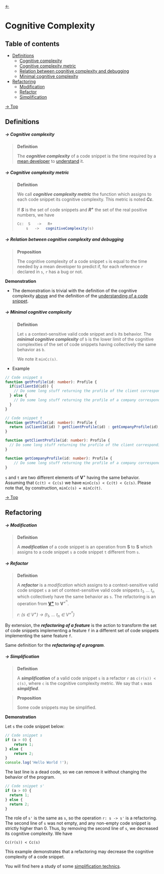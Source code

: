 [<-](README.md)
# Cognitive Complexity

## Table of contents

* [Definitions](#definitions)
    * [Cognitive complexity](#--cognitive-complexity)
    * [Cognitive complexity metric](#--cognitive-complexity-metric)
    * [Relation between cognitive complexity and debugging](#--relation-between-cognitive-complexity-and-debugging)
    * [Minimal cognitive complexity](#--minimal-cognitive-complexity)
* [Refactoring](#refactoring)
    * [Modification](#--modification)
    * [Refactor](#--refactor)
    * [Simplification](#--simplification)

[-> Top](#cognitive-complexity)
## Definitions

##### -> Cognitive complexity
> **Definition**
> 
> The ***cognitive complexity*** of a code snippet is the time required by a [mean developer](mean-developer.md) to [understand](understanding.md#--understanding-of-code-snippets) it.


##### -> Cognitive complexity metric
> **Definition**
>
> We call ***cognitive complexity metric*** the function which assigns to each code snippet its cognitive complexity. This metric is noted ***Cc***.
>
> If ***S*** is the set of code snippets and ***R<sup>+</sup>*** the set of the real positive numbers, we have
> ```ts
> Cc:  S   ->   R+
>     s   ->   cognitiveComplexity(s)
> ```


##### -> Relation between cognitive complexity and debugging
> **Proposition**
>
> The cognitive complexity of a code snippet `s` is equal to the time needed by a mean developer to predict if, for each reference `r` declared in `s`, `r` has a bug or not.

**Demonstration**

* The demonstration is trivial with the definition of the cognitive complexity [above](#--cognitive-complexity) and the definition of the [understanding of a code snippet](understanding.md#--understanding-of-code-snippets).


##### -> Minimal cognitive complexity
> **Definition**
>
> Let `s` a context-sensitive valid code snippet and `b` its behavior.
> The ***minimal cognitive complexity*** of `b` is the lower limit of the cognitive complexities of the set of code snippets having collectively the same behavior as `b`.
>
> We note it `minCc(s)`.

* Example

```ts
// Code snippet s
function getProfile(id: number): Profile {
  if(isClientId(id)) {
    // Do some long stuff returning the profile of the client corresponding to the given id
  } else {
    // Do some long stuff returning the profile of a company corresponding to the given id
  }
}
```

```ts
// Code snippet t
function getProfile(id: number): Profile {
  return isClientId(id) ? getClientProfile(id) : getCompanyProfile(id);
}

function getClientProfile(id: number): Profile {
  // Do some long stuff returning the profile of the client corresponding to the given id
}

function getCompanyProfile(id: number): Profile {
	// Do some long stuff returning the profile of a company corresponding to the given id
}
```

`s` and `t` are two different elements of **V**<sup>+</sup> having the same behavior. Assuming that `Cc(t) < Cc(s)` we have `minCc(s) < Cc(t) < Cc(s)`. Please note that, by construction, `minCc(s) = minCc(t)`.

[-> Top](#cognitive-complexity)
## Refactoring


##### -> Modification
> **Definition**
>
> A ***modification*** of a code snippet is an operation from **S** to **S** which assigns to a code snippet `s` a code snippet `t` different from `s`.

##### -> Refactor
> **Definition**
>
> A ***refactor*** is a *modification* which assigns to a context-sensitive valid code snippet `s` a set of context-sensitive valid code snippets *t<sub>1</sub>, ... t<sub>n</sub>* which collectively have the same behavior as `s`. The refactoring is an operation from **[V<sup>+</sup>](code-snippets-tmp.md#valid-code-snippets)** to **V**<sup>+<sup>n</sup></sup>.
>
> *r: (s ∈ V<sup>+</sup>) -> (t<sub>1</sub>, ... t<sub>n</sub> ∈ V<sup>+<sup>n</sup></sup>)*

By extension, the ***refactoring of a feature*** is the action to transform the set of code snippets implementing a feature `f` in a different set of code snippets implementing the same feature `f`.

Same definition for the ***refactoring of a program***.

##### -> Simplification
> **Definition**
>
> A ***simplification*** of a valid code snippet `s` is a refactor `r` as `c(r(s)) < c(s)`, where `c` is the cognitive complexity metric. We say that `s` was ***simplified***.

> **Proposition**
>
> Some code snippets may be simplified.

**Demonstration**

Let `s` the code snippet below:

```ts
// Code snippet s
if (a > 0) { 
	return 1; 
} else {
	return 2;
}
console.log('Hello World !');
```
The last line is a dead code, so we can remove it without changing the behavior of the program.

```ts
// Code snippet s'
if (a > 0) {
  return 1;
} else {
  return 2;
}
```

The role of `s'` is the same as `s`, so the operation `r: s -> s'` is a refactoring. The second line of `s` was not empty, and any non-empty code snippet is strictly higher than 0. Thus, by removing the second line of `s`, we decreased its cognitive complexity. We have

`Cc(r(s)) < Cc(s)`

This example demonstrates that a refactoring may decrease the cognitive complexity of a code snippet.

You will find here a study of some [simplification technics](simplification-technics.md).
